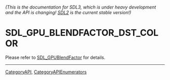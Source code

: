 ###### (This is the documentation for SDL3, which is under heavy development and the API is changing! [SDL2](https://wiki.libsdl.org/SDL2/) is the current stable version!)
# SDL_GPU_BLENDFACTOR_DST_COLOR

Please refer to [SDL_GPUBlendFactor](SDL_GPUBlendFactor) for details.

----
[CategoryAPI](CategoryAPI), [CategoryAPIEnumerators](CategoryAPIEnumerators)


